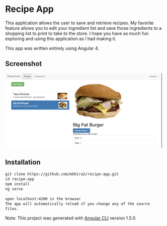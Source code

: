 # Recipe App

This application allows the user to save and retrieve recipes. My favorite feature allows you to edit your ingredient list and save those ingredients to a shopping list to print to take to the store. I hope you have as much fun exploring and using this application as I had making it. 

This app was written entirely using Angular 4. 


## Screenshot
![RecipeApp](/src/assets/images/recipe-app.png)

## Installation

```
git clone https://github.com/mkhira2/recipe-app.git
cd recipe-app
npm install
ng serve

open localhost:4200 in the browser
The app will automatically reload if you change any of the source files.
```

Note: This project was generated with [Angular CLI](https://github.com/angular/angular-cli) version 1.5.0.